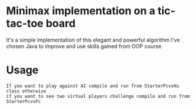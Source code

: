 # Minimax implementation on a tic-tac-toe board
It's a simple implementation of this elegant and powerful algorithm
I've chosen Java to improve and use skills gained from OOP course
# Usage
```
If you want to play against AI compile and run from StarterPcvsHu class otherwise
if you want to see two virtual players challenge compile and run from StarterPcvsPc
